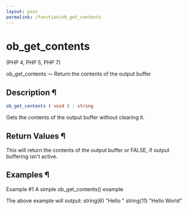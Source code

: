 ```yaml
---
layout: post
permalink: /function/ob_get_contents
---
```


# ob_get_contents
(PHP 4, PHP 5, PHP 7)


ob_get_contents — Return the contents of the output buffer

## Description ¶

```php
ob_get_contents ( void ) : string
```

Gets the contents of the output buffer without clearing it.

## Return Values ¶
This will return the contents of the output buffer or FALSE, if output buffering isn't active. 

## Examples ¶
Example #1 A simple ob_get_contents() example
<?php

ob_start();

echo "Hello ";

$out1 = ob_get_contents();

echo "World";

$out2 = ob_get_contents();

ob_end_clean();

var_dump($out1, $out2);
?> 
The above example will output:
string(6) "Hello "
string(11) "Hello World"